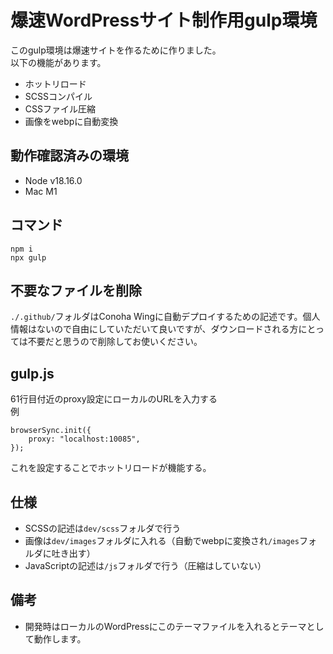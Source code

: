 # 爆速WordPressサイト制作用gulp環境
このgulp環境は爆速サイトを作るために作りました。  
以下の機能があります。  
- ホットリロード
- SCSSコンパイル
- CSSファイル圧縮
- 画像をwebpに自動変換
  
## 動作確認済みの環境  
- Node v18.16.0
- Mac M1  
## コマンド  
`npm i`  
`npx gulp`  
## 不要なファイルを削除  
`./.github/`フォルダはConoha Wingに自動デプロイするための記述です。個人情報はないので自由にしていただいて良いですが、ダウンロードされる方にとっては不要だと思うので削除してお使いください。

## gulp.js  
61行目付近のproxy設定にローカルのURLを入力する  
例
```
browserSync.init({
    proxy: "localhost:10085",
});
```
これを設定することでホットリロードが機能する。
## 仕様  
- SCSSの記述は`dev/scss`フォルダで行う
- 画像は`dev/images`フォルダに入れる（自動でwebpに変換され`/images`フォルダに吐き出す）
- JavaScriptの記述は`/js`フォルダで行う（圧縮はしていない）

## 備考  
- 開発時はローカルのWordPressにこのテーマファイルを入れるとテーマとして動作します。